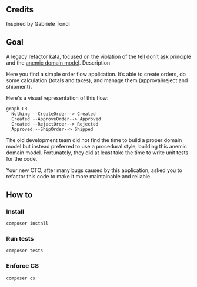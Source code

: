 ## Credits

Inspired by Gabriele Tondi

## Goal

A legacy refactor kata, focused on the violation of the [tell don’t ask](https://kata-log.rocks/tell-dont-ask) principle and the [anemic domain model](https://martinfowler.com/bliki/AnemicDomainModel.html).
Description

Here you find a simple order flow application. It’s able to create orders, do some calculation (totals and taxes), and manage them (approval/reject and shipment).

Here's a visual representation of this flow:
```mermaid
graph LR
  Nothing --CreateOrder--> Created
  Created --ApproveOrder--> Approved
  Created --RejectOrder--> Rejected
  Approved --ShipOrder--> Shipped
```

The old development team did not find the time to build a proper domain model but instead preferred to use a procedural style, building this anemic domain model. Fortunately, they did at least take the time to write unit tests for the code.

Your new CTO, after many bugs caused by this application, asked you to refactor this code to make it more maintainable and reliable.

## How to
### Install

```bash
composer install
```

### Run tests

```bash
composer tests
```

### Enforce CS

```bash
composer cs
```
